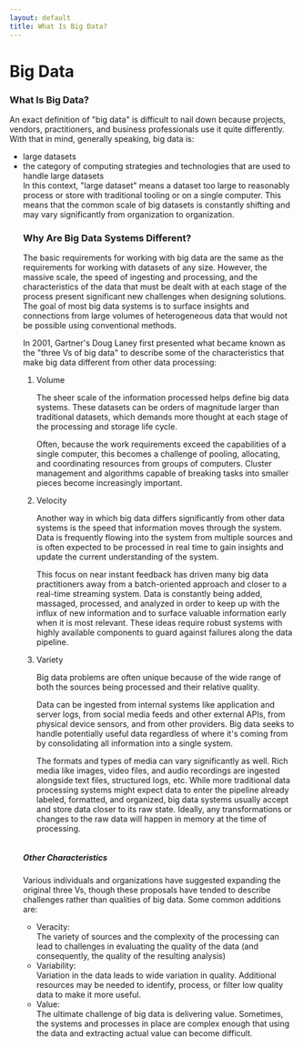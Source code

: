 ```yaml
---
layout: default
title: What Is Big Data?
---
```


<div id="contact">
  <h1 class="pageTitle">Big Data</h1>
  <h3>What Is Big Data?</h3>
 An exact definition of "big data" is difficult to nail down because projects, vendors, practitioners, and business professionals use it quite differently. With that in mind, generally speaking, big data is:
<ul>
<li>large datasets</li>
<li>the category of computing strategies and technologies that are used to handle large datasets</li>
In this context, "large dataset" means a dataset too large to reasonably process or store with traditional tooling or on a single computer. This means that the common scale of big datasets is constantly shifting and may vary significantly from organization to organization.

<h3>Why Are Big Data Systems Different?</h3>
The basic requirements for working with big data are the same as the requirements for working with datasets of any size. However, the massive scale, the speed of ingesting and processing, and the characteristics of the data that must be dealt with at each stage of the process present significant new challenges when designing solutions. The goal of most big data systems is to surface insights and connections from large volumes of heterogeneous data that would not be possible using conventional methods.

In 2001, Gartner's Doug Laney first presented what became known as the "three Vs of big data" to describe some of the characteristics that make big data different from other data processing:
<ol>
<li>Volume</li>

The sheer scale of the information processed helps define big data systems. These datasets can be orders of magnitude larger than traditional datasets, which demands more thought at each stage of the processing and storage life cycle.

Often, because the work requirements exceed the capabilities of a single computer, this becomes a challenge of pooling, allocating, and coordinating resources from groups of computers. Cluster management and algorithms capable of breaking tasks into smaller pieces become increasingly important.

<li>Velocity</li>

Another way in which big data differs significantly from other data systems is the speed that information moves through the system. Data is frequently flowing into the system from multiple sources and is often expected to be processed in real time to gain insights and update the current understanding of the system.

This focus on near instant feedback has driven many big data practitioners away from a batch-oriented approach and closer to a real-time streaming system. Data is constantly being added, massaged, processed, and analyzed in order to keep up with the influx of new information and to surface valuable information early when it is most relevant. These ideas require robust systems with highly available components to guard against failures along the data pipeline.

<li>Variety</li>

Big data problems are often unique because of the wide range of both the sources being processed and their relative quality.

Data can be ingested from internal systems like application and server logs, from social media feeds and other external APIs, from physical device sensors, and from other providers. Big data seeks to handle potentially useful data regardless of where it's coming from by consolidating all information into a single system.

The formats and types of media can vary significantly as well. Rich media like images, video files, and audio recordings are ingested alongside text files, structured logs, etc. While more traditional data processing systems might expect data to enter the pipeline already labeled, formatted, and organized, big data systems usually accept and store data closer to its raw state. Ideally, any transformations or changes to the raw data will happen in memory at the time of processing.
</ol>
<img src="{{ 'assets/img/vs.jpg' | prepend: site.baseurl }}" alt="">
<h5>Other Characteristics</h5>

Various individuals and organizations have suggested expanding the original three Vs, though these proposals have tended to describe challenges rather than qualities of big data. Some common additions are:
<ul>
<li>Veracity:</li> The variety of sources and the complexity of the processing can lead to challenges in evaluating the quality of the data (and consequently, the quality of the resulting analysis)
<li>Variability:</li> Variation in the data leads to wide variation in quality. Additional resources may be needed to identify, process, or filter low quality data to make it more useful.
<li>Value:</li> The ultimate challenge of big data is delivering value. Sometimes, the systems and processes in place are complex enough that using the data and extracting actual value can become difficult.
</ul>
</div>
